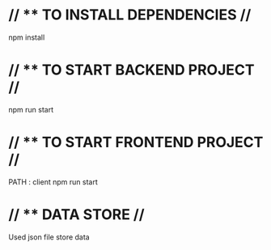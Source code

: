 
# // **  TO INSTALL DEPENDENCIES //

npm install

# // **  TO START BACKEND PROJECT //

npm run start

# // **  TO START FRONTEND PROJECT //
PATH : client
npm run start

# // **  DATA STORE //

Used json file store data
